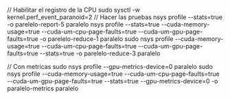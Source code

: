 // Habilitar el registro de la CPU
sudo sysctl -w kernel.perf_event_paranoid=2
// Hacer las pruebas
nsys profile --stats=true -o parelelo-report-5 paralelo 
nsys profile --stats=true --cuda-memory-usage=true --cuda-um-cpu-page-faults=true --cuda-um-gpu-page-faults=true -o parelelo-reduce-1 paralelo
sudo nsys profile --cuda-memory-usage=true --cuda-um-cpu-page-faults=true --cuda-um-gpu-page-faults=true --stats=true -o parelelo-reduce-3 paralelo

// Con metricas
sudo nsys profile --gpu-metrics-device=0 paralelo
sudo nsys profile --cuda-memory-usage=true --cuda-um-cpu-page-faults=true --cuda-um-gpu-page-faults=true --stats=true --gpu-metrics-device=0 -o paralelo-metrics paralelo